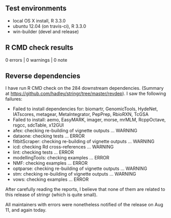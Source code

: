 ## Test environments
* local OS X install, R 3.3.0
* ubuntu 12.04 (on travis-ci), R 3.3.0
* win-builder (devel and release)

## R CMD check results

0 errors | 0 warnings | 0 note

## Reverse dependencies

I have run R CMD check on the 284 downstream dependencies. (Summary at https://github.com/hadley/stringr/tree/master/revdep). I saw the following failures:

* Failed to install dependencies for: biomartr, GenomicTools, HydeNet, IATscores, metagear, MetaIntegrator, PepPrep, RbioRXN, TcGSA
* Failed to install: aemo, EasyMARK, imager, morse, mrMLM, RcppOctave, rsgcc, sdcTable, x12GUI
* afex: checking re-building of vignette outputs ... WARNING
* dataone: checking tests ... ERROR
* fitbitScraper: checking re-building of vignette outputs ... WARNING
* icd: checking Rd cross-references ... WARNING
* lint: checking tests ... ERROR
* modellingTools: checking examples ... ERROR
* NMF: checking examples ... ERROR
* optparse: checking re-building of vignette outputs ... WARNING
* stm: checking re-building of vignette outputs ... WARNING
* vows: checking examples ... ERROR

After carefully reading the reports, I believe that none of them are related to this release of stringr (which is quite small).

All maintainers with errors were nonetheless notified of the release on Aug 11, and again today.
